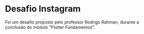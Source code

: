 # Desafio Instagram

Foi um desafio proposto pelo professor Rodrigo Rahman, durante a conclusão do módulo "Flutter Fundamentos".
